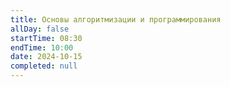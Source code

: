 ```yaml
---
title: Основы алгоритмизации и программирования
allDay: false
startTime: 08:30
endTime: 10:00
date: 2024-10-15
completed: null
---
```

